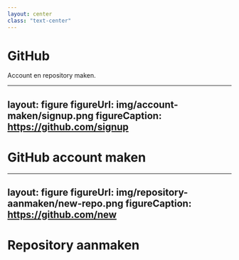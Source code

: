 ```yaml
---
layout: center
class: "text-center"
---
```


# GitHub

<span class="font-extralight">
  Account en repository maken.
</span>

---
layout: figure
figureUrl: img/account-maken/signup.png
figureCaption: https://github.com/signup
---

# GitHub account maken

---
layout: figure
figureUrl: img/repository-aanmaken/new-repo.png
figureCaption: https://github.com/new
---

# Repository aanmaken
